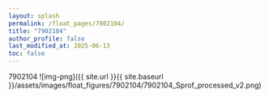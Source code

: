 ```yaml
---
layout: splash
permalink: /float_pages/7902104/
title: "7902104"
author_profile: false
last_modified_at: 2025-06-13
toc: false
---
```

 
7902104
![img-png]({{ site.url }}{{ site.baseurl }}/assets/images/float_figures/7902104/7902104_Sprof_processed_v2.png)
